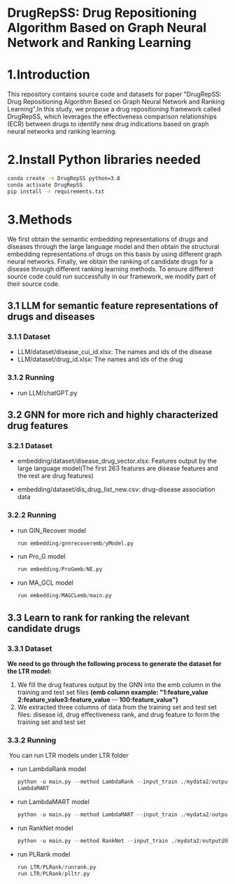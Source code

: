 # DrugRepSS: Drug Repositioning Algorithm Based on Graph Neural Network and Ranking Learning

# 1.Introduction

This repository contains source code and datasets for paper "DrugRepSS: Drug Repositioning Algorithm Based on Graph Neural Network and Ranking Learning".In this study, we propose a drug repositioning framework called DrugRepSS, which leverages the effectiveness comparison relationships (ECR) between drugs to identify new drug indications based on graph neural networks and ranking learning. 

# 2.Install Python libraries needed

```bash
conda create -n DrugRepSS python=3.8
conda activate DrugRepSS
pip install -r requirements.txt
```

# 3.Methods

We first obtain the semantic embedding representations of drugs and diseases through the large language model and then obtain the structural embedding representations of drugs on this basis by using different graph neural networks. Finally, we obtain the ranking of candidate drugs for a disease through different ranking learning methods. To ensure different source code could run successfully in our framework, we modify part of their source code.

## 3.1 LLM for  semantic feature representations of drugs and diseases

### 3.1.1 Dataset

- LLM/dataset/disease_cui_id.xlsx: The names and ids of the disease
- LLM/dataset/drug_id.xlsx: The names and ids of the drug

### 3.1.2 Running

- run LLM/chatGPT.py

## 3.2 GNN for more rich and highly characterized drug features 

### 3.2.1 Dataset

- embedding/dataset/disease_drug_vector.xlsx: Features output by the large language model(The first 263 features are disease features and the rest are drug features)

- embedding/dataset/dis_drug_list_new.csv: drug-disease association data 

### 3.2.2 Running

- run GIN_Recover model

  ```python
  run embedding/gnnrecoveremb/yModel.py
  ```

- run Pro_G model 

  ```python
  run embedding/ProGemb/NE.py
  ```

- run MA_GCL model

  ```python
  run embedding/MAGCLemb/main.py
  ```

## 3.3  Learn to rank for ranking the relevant candidate drugs

### 3.3.1 Dataset

**We need to go through the following process to generate the dataset for the LTR model:**

1. We fill the drug features output by the GNN into the emb column in the training and test set files **(emb column example: "1:feature_value 2:feature_value3:feature_value   ···  100:feature_value")**
2. We extracted three columns of data from the training set and test set files: disease id, drug effectiveness rank, and drug feature to form the training set and test set

### 3.3.2 Running

​	You can run LTR models under LTR folder

- run LambdaRank model

  ```python
  python -u main.py --method LambdaRank --input_train ./mydata2/output训练集magcl.txt --input_test ./mydata2/output测试集magcl.txt --output ./resultdata/LambRank/example_LambRank_1v5.txt
  LambdaMART
  ```

- run LambdaMART model 

  ```python
  python -u main.py --method LambdaMART --input_train ./mydata2/output训练集gnnrecover.txt --input_test ./mydata2/output测试集gnnrecover.txt --lr_LM 0.001 --output ./resultdata/LambdaMart/example_LambdaMART_1v5.txt
  ```

- run RankNet model

  ```python
  python -u main.py --method RankNet --input_train ./mydata2/output训练集gnnrecover.txt --input_test ./mydata2/output测试集gnnrecover.txt --output ./resultdata/example_rankNet_ran_1v1.txt
  ```

- run PLRank model

  ```python
  run LTR/PLRank/runrank.py
  run LTR/PLRank/plltr.py
  ```
  
  